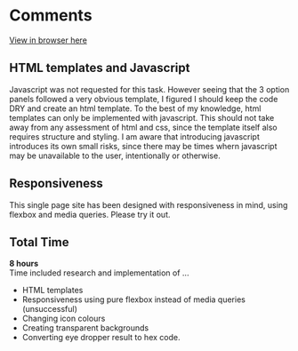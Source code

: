 # Comments

<a href="https://stephenjukes.github.io/CreditPlus/index.html">View in browser here</a>

## HTML templates and Javascript

Javascript was not requested for this task. However seeing that the 3 option panels followed a very obvious template, I figured I should keep the code DRY and create an html template. To the best of my knowledge, html templates can only be implemented with javascript. This should not take away from any assessment of html and css, since the template itself also requires structure and styling. I am aware that introducing javascript introduces its own small risks, since there may be times whern javascript may be unavailable to the user, intentionally or otherwise.

## Responsiveness

This single page site has been designed with responsiveness in mind, using flexbox and media queries. Please try it out.

## Total Time
**8 hours**  
Time included research and implementation of ...
* HTML templates
* Responsiveness using pure flexbox instead of media queries (unsuccessful)
* Changing icon colours
* Creating transparent backgrounds
* Converting eye dropper result to hex code.
